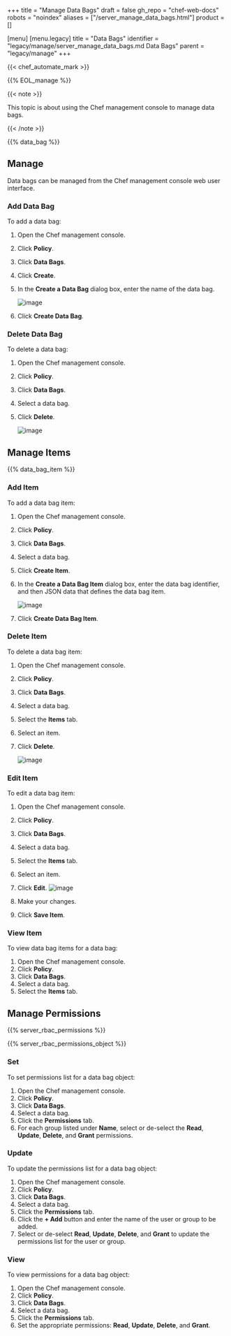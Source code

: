 +++
title = "Manage Data Bags"
draft = false
gh_repo = "chef-web-docs"
robots = "noindex"
aliases = ["/server_manage_data_bags.html"]
product = []

[menu]
  [menu.legacy]
    title = "Data Bags"
    identifier = "legacy/manage/server_manage_data_bags.md Data Bags"
    parent = "legacy/manage"
+++

{{< chef_automate_mark >}}

{{% EOL_manage %}}

{{< note >}}

This topic is about using the Chef management console to manage data
bags.

{{< /note >}}

{{% data_bag %}}

## Manage

Data bags can be managed from the Chef management console web user
interface.

### Add Data Bag

To add a data bag:

1. Open the Chef management console.
1. Click **Policy**.
1. Click **Data Bags**.
1. Click **Create**.
1. In the **Create a Data Bag** dialog box, enter the name of the data
   bag.

    ![image](/images/step_manage_webui_policy_data_bag_add.png)

1. Click **Create Data Bag**.

### Delete Data Bag

To delete a data bag:

1. Open the Chef management console.
1. Click **Policy**.
1. Click **Data Bags**.
1. Select a data bag.
1. Click **Delete**.

    ![image](/images/step_manage_webui_policy_data_bag_delete.png)

## Manage Items

{{% data_bag_item %}}

### Add Item

To add a data bag item:

1. Open the Chef management console.
1. Click **Policy**.
1. Click **Data Bags**.
1. Select a data bag.
1. Click **Create Item**.
1. In the **Create a Data Bag Item** dialog box, enter the data bag
    identifier, and then JSON data that defines the data bag item.

    ![image](/images/step_manage_webui_policy_data_bag_add_item.png)

1. Click **Create Data Bag Item**.

### Delete Item

To delete a data bag item:

1. Open the Chef management console.
1. Click **Policy**.
1. Click **Data Bags**.
1. Select a data bag.
1. Select the **Items** tab.
1. Select an item.
1. Click **Delete**.

    ![image](/images/step_manage_webui_policy_data_bag_delete_item.png)

### Edit Item

To edit a data bag item:

1. Open the Chef management console.
1. Click **Policy**.
1. Click **Data Bags**.
1. Select a data bag.
1. Select the **Items** tab.
1. Select an item.
1. Click **Edit**.
    ![image](/images/step_manage_webui_policy_data_bag_edit_item.png)

1. Make your changes.
1. Click **Save Item**.

### View Item

To view data bag items for a data bag:

1. Open the Chef management console.
2. Click **Policy**.
3. Click **Data Bags**.
4. Select a data bag.
5. Select the **Items** tab.

## Manage Permissions

{{% server_rbac_permissions %}}

{{% server_rbac_permissions_object %}}

### Set

To set permissions list for a data bag object:

1. Open the Chef management console.
2. Click **Policy**.
3. Click **Data Bags**.
4. Select a data bag.
5. Click the **Permissions** tab.
6. For each group listed under **Name**, select or de-select the
    **Read**, **Update**, **Delete**, and **Grant** permissions.

### Update

To update the permissions list for a data bag object:

1. Open the Chef management console.
2. Click **Policy**.
3. Click **Data Bags**.
4. Select a data bag.
5. Click the **Permissions** tab.
6. Click the **+ Add** button and enter the name of the user or group
    to be added.
7. Select or de-select **Read**, **Update**, **Delete**, and **Grant**
    to update the permissions list for the user or group.

### View

To view permissions for a data bag object:

1. Open the Chef management console.
2. Click **Policy**.
3. Click **Data Bags**.
4. Select a data bag.
5. Click the **Permissions** tab.
6. Set the appropriate permissions: **Read**, **Update**, **Delete**,
    and **Grant**.
